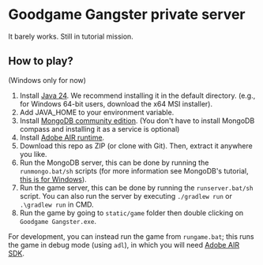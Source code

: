 # Goodgame Gangster private server

It barely works. Still in tutorial mission.

## How to play?

(Windows only for now)

1. Install [Java 24](https://www.oracle.com/java/technologies/downloads/). We recommend installing it in the default directory. (e.g., for Windows 64-bit users, download the x64 MSI installer).
2. Add JAVA_HOME to your environment variable.
3. Install [MongoDB community edition](https://www.mongodb.com/try/download/community). (You don't have to install MongoDB compass and installing it as a service is optional)
4. Install [Adobe AIR runtime](https://airsdk.harman.com/runtime).
5. Download this repo as ZIP (or clone with Git). Then, extract it anywhere you like.
6. Run the MongoDB server, this can be done by running the `runmongo.bat/sh` scripts (for more information see MongoDB's tutorial, [this is for Windows](https://www.mongodb.com/docs/manual/tutorial/install-mongodb-on-windows/)).
7. Run the game server, this can be done by running the `runserver.bat/sh` script. You can also run the server by executing `./gradlew run` or `.\gradlew run` in CMD.
8. Run the game by going to `static/game` folder then double clicking on `Goodgame Gangster.exe`.

For development, you can instead run the game from `rungame.bat`; this runs the game in debug mode (using `adl`), in which you will need [Adobe AIR SDK](https://airsdk.harman.com/download).
